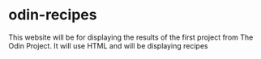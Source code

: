 # odin-recipes
This website will be for displaying the results of the first project from The Odin Project. It will use HTML and will be displaying recipes